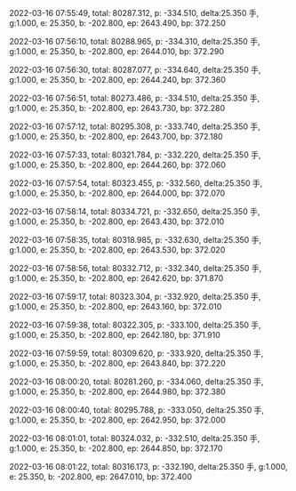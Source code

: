 2022-03-16 07:55:49, total: 80287.312, p: -334.510, delta:25.350 手, g:1.000, e: 25.350, b: -202.800, ep: 2643.490, bp: 372.250

2022-03-16 07:56:10, total: 80288.965, p: -334.310, delta:25.350 手, g:1.000, e: 25.350, b: -202.800, ep: 2644.010, bp: 372.290

2022-03-16 07:56:30, total: 80287.077, p: -334.640, delta:25.350 手, g:1.000, e: 25.350, b: -202.800, ep: 2644.240, bp: 372.360

2022-03-16 07:56:51, total: 80273.486, p: -334.510, delta:25.350 手, g:1.000, e: 25.350, b: -202.800, ep: 2643.730, bp: 372.280

2022-03-16 07:57:12, total: 80295.308, p: -333.740, delta:25.350 手, g:1.000, e: 25.350, b: -202.800, ep: 2643.700, bp: 372.180

2022-03-16 07:57:33, total: 80321.784, p: -332.220, delta:25.350 手, g:1.000, e: 25.350, b: -202.800, ep: 2644.260, bp: 372.060

2022-03-16 07:57:54, total: 80323.455, p: -332.560, delta:25.350 手, g:1.000, e: 25.350, b: -202.800, ep: 2644.000, bp: 372.070

2022-03-16 07:58:14, total: 80334.721, p: -332.650, delta:25.350 手, g:1.000, e: 25.350, b: -202.800, ep: 2643.430, bp: 372.010

2022-03-16 07:58:35, total: 80318.985, p: -332.630, delta:25.350 手, g:1.000, e: 25.350, b: -202.800, ep: 2643.530, bp: 372.020

2022-03-16 07:58:56, total: 80332.712, p: -332.340, delta:25.350 手, g:1.000, e: 25.350, b: -202.800, ep: 2642.620, bp: 371.870

2022-03-16 07:59:17, total: 80323.304, p: -332.920, delta:25.350 手, g:1.000, e: 25.350, b: -202.800, ep: 2643.160, bp: 372.010

2022-03-16 07:59:38, total: 80322.305, p: -333.100, delta:25.350 手, g:1.000, e: 25.350, b: -202.800, ep: 2642.180, bp: 371.910

2022-03-16 07:59:59, total: 80309.620, p: -333.920, delta:25.350 手, g:1.000, e: 25.350, b: -202.800, ep: 2643.840, bp: 372.220

2022-03-16 08:00:20, total: 80281.260, p: -334.060, delta:25.350 手, g:1.000, e: 25.350, b: -202.800, ep: 2644.980, bp: 372.380

2022-03-16 08:00:40, total: 80295.788, p: -333.050, delta:25.350 手, g:1.000, e: 25.350, b: -202.800, ep: 2642.950, bp: 372.000

2022-03-16 08:01:01, total: 80324.032, p: -332.510, delta:25.350 手, g:1.000, e: 25.350, b: -202.800, ep: 2644.850, bp: 372.170

2022-03-16 08:01:22, total: 80316.173, p: -332.190, delta:25.350 手, g:1.000, e: 25.350, b: -202.800, ep: 2647.010, bp: 372.400